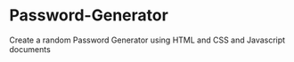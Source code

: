 # Password-Generator
Create a random Password Generator using HTML and CSS and Javascript documents 
